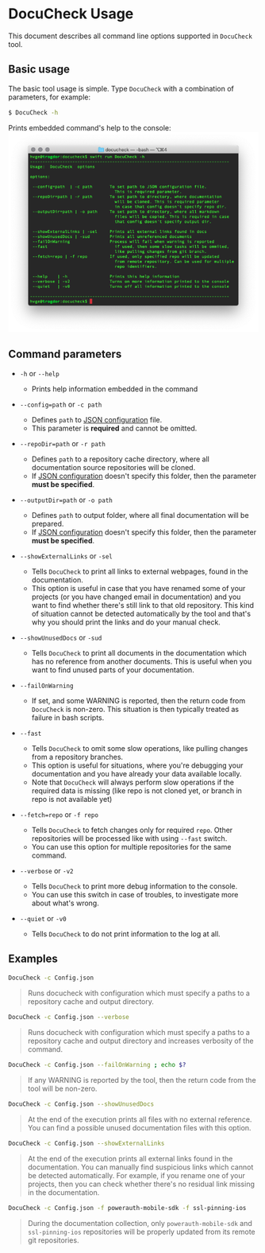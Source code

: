 # DocuCheck Usage

This document describes all command line options supported in `DocuCheck` tool.

## Basic usage

The basic tool usage is simple. Type `DocuCheck` with a combination of parameters, for example:

```sh
$ DocuCheck -h
```

Prints embedded command's help to the console:
![Embedded Help](images/embedded-help.png)

## Command parameters

- `-h` or `--help`
  - Prints help information embedded in the command
  
- `--config=path` or `-c path`
  - Defines `path` to [JSON configuration](Configuration-File.md) file. 
  - This parameter is **required** and cannot be omitted.

- `--repoDir=path` or `-r path`
  - Defines `path` to a repository cache directory, where all documentation source repositories will be cloned.
  - If [JSON configuration](Configuration-File.md) doesn't specify this folder, then the parameter **must be specified**. 
  
- `--outputDir=path` or `-o path`
  - Defines `path` to output folder, where all final documentation will be prepared.
  - If [JSON configuration](Configuration-File.md) doesn't specify this folder, then the parameter **must be specified**.
  
- `--showExternalLinks` or `-sel`
  - Tells `DocuCheck` to print all links to external webpages, found in the documentation.
  - This option is useful in case that you have renamed some of your projects (or you have changed email in documentation) and you want to find whether there's still link to that old repository. This kind of situation cannot be detected automatically by the tool and that's why you should print the links and do your manual check.

- `--showUnusedDocs` or `-sud`
  - Tells `DocuCheck` to print all documents in the documentation which has no reference from another documents. This is useful when you want to find unused parts of your documentation.

- `--failOnWarning`
  - If set, and some WARNING is reported, then the return code from `DocuCheck` is non-zero. This situation is then typically treated as failure in bash scripts.

- `--fast`
  - Tells `DocuCheck` to omit some slow operations, like pulling changes from a repository branches. 
  - This option is useful for situations, where you're debugging your documentation and you have already your data available locally. 
  - Note that `DocuCheck` will always perform slow operations if the required data is missing (like repo is not cloned yet, or branch in repo is not available yet)

- `--fetch=repo` or `-f repo`
  - Tells `DocuCheck` to fetch changes only for required `repo`. Other repositories will be processed like with using `--fast` switch.
  - You can use this option for multiple repositories for the same command. 

- `--verbose` or `-v2`
  - Tells `DocuCheck` to print more debug information to the console.
  - You can use this switch in case of troubles, to investigate more about what's wrong.
 
- `--quiet` or `-v0`
  - Tells `DocuCheck` to do not print information to the log at all.


## Examples

```sh
DocuCheck -c Config.json
```
> Runs docucheck with configuration which must specify a paths to a repository cache and output directory.
  
```sh
DocuCheck -c Config.json --verbose
```
> Runs docucheck with configuration which must specify a paths to a repository cache and output directory and increases verbosity of the command.

```sh
DocuCheck -c Config.json --failOnWarning ; echo $?
```
> If any WARNING is reported by the tool, then the return code from the tool will be non-zero.

```sh
DocuCheck -c Config.json --showUnusedDocs
```
> At the end of the execution prints all files with no external reference. You can find a possible unused documentation files with this option. 

```sh
DocuCheck -c Config.json --showExternalLinks
```
> At the end of the execution prints all external links found in the documentation. You can manually find suspicious links which cannot be detected automatically. For example, if you rename one of your projects, then you can check whether there's no residual link missing in the documentation. 

```sh
DocuCheck -c Config.json -f powerauth-mobile-sdk -f ssl-pinning-ios
```
> During the documentation collection, only `powerauth-mobile-sdk` and `ssl-pinning-ios` repositories will be properly updated from its remote git repositories.
